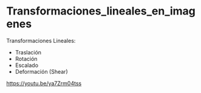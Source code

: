 # Transformaciones_lineales_en_imagenes

Transformaciones Lineales:
- Traslación
- Rotación
- Escalado
- Deformación (Shear)

https://youtu.be/ya7Zrm04tss
